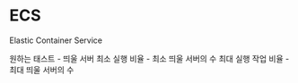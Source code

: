 # ECS

Elastic Container Service

원하는 태스트 - 띄울 서버
최소 실행 비율 - 최소 띄울 서버의 수
최대 실행 작업 비율 - 최대 띄울 서버의 수

